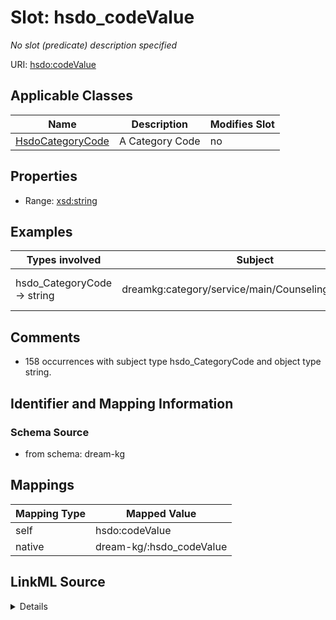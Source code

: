 

# Slot: hsdo_codeValue


_No slot (predicate) description specified_





URI: [hsdo:codeValue](http://schema.org/codeValue)



<!-- no inheritance hierarchy -->





## Applicable Classes

| Name | Description | Modifies Slot |
| --- | --- | --- |
| [HsdoCategoryCode](../classes/HsdoCategoryCode.md) | A Category Code |  no  |







## Properties

* Range: [xsd:string](xsd:string)






## Examples

| Types involved | Subject | Predicate | Object |
| --- | --- | --- | --- |
| hsdo_CategoryCode → string | dreamkg:category/service/main/CounselingMedicalCare | hsdo:codeValue | counseling medical care |


## Comments

* 158 occurrences with subject type hsdo_CategoryCode and object type string.

## Identifier and Mapping Information







### Schema Source


* from schema: dream-kg




## Mappings

| Mapping Type | Mapped Value |
| ---  | ---  |
| self | hsdo:codeValue |
| native | dream-kg/:hsdo_codeValue |




## LinkML Source

<details>
```yaml
name: hsdo_codeValue
description: No slot (predicate) description specified
comments:
- 158 occurrences with subject type hsdo_CategoryCode and object type string.
examples:
- description: hsdo_CategoryCode → string
  object:
    example_object: counseling medical care
    example_predicate: hsdo:codeValue
    example_subject: dreamkg:category/service/main/CounselingMedicalCare
from_schema: dream-kg
rank: 1000
slot_uri: hsdo:codeValue
alias: hsdo_codeValue
domain_of:
- hsdo_CategoryCode
range: string

```
</details>